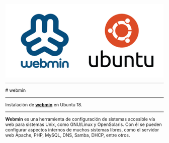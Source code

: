 <img src="https://github.com/midiam1/Webmin/blob/main/img/webmin.png"/>
<hr/>
<link href="css/estilos.css" rel="stylesheet" type="text/css">
# webmin<p><hr>
 Instalación de <strong><a href="https://www.webmin.com/" title="Ir a ..." target="_blank">webmin</a></strong> en <span class="Naranja">Ubuntu 18</span>.
<hr/>

<strong>Webmin</strong> es una herramienta de configuración de sistemas accesible vía web para sistemas Unix, como GNU/Linux y OpenSolaris. Con él se pueden configurar aspectos internos de muchos sistemas libres, como el servidor web Apache, PHP, MySQL, DNS, Samba, DHCP, entre otros.
